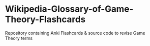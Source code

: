 # Wikipedia-Glossary-of-Game-Theory-Flashcards
Repository containing Anki Flashcards &amp; source code to revise Game Theory terms
